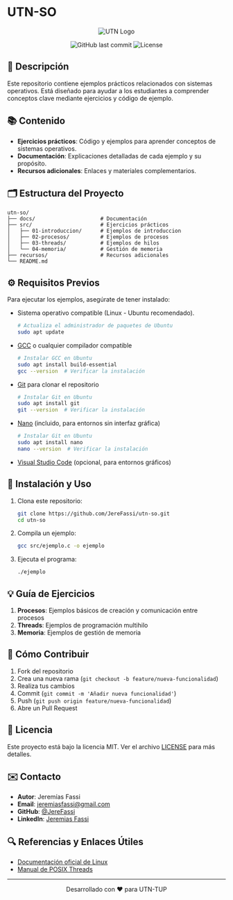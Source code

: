 # UTN-SO

<div align="center">

![UTN Logo](https://www.frbb.utn.edu.ar/frbb/wp-content/uploads/2025/01/logo_2025_sintexto.png)

![GitHub last commit](https://img.shields.io/github/last-commit/JereFassi/utn-so)
![License](https://img.shields.io/github/license/JereFassi/utn-so)

</div>

## 📝 Descripción
Este repositorio contiene ejemplos prácticos relacionados con sistemas operativos. Está diseñado para ayudar a los estudiantes a comprender conceptos clave mediante ejercicios y código de ejemplo.

## 📚 Contenido
- **Ejercicios prácticos**: Código y ejemplos para aprender conceptos de sistemas operativos.
- **Documentación**: Explicaciones detalladas de cada ejemplo y su propósito.
- **Recursos adicionales**: Enlaces y materiales complementarios.

## 🗂️ Estructura del Proyecto
```
utn-so/
├── docs/                     # Documentación
├── src/                      # Ejercicios prácticos
│   ├── 01-introduccion/      # Ejemplos de introduccion
│   ├── 02-procesos/          # Ejemplos de procesos
│   ├── 03-threads/           # Ejemplos de hilos
│   └── 04-memoria/           # Gestión de memoria
├── recursos/                 # Recursos adicionales
└── README.md
```

## ⚙️ Requisitos Previos
Para ejecutar los ejemplos, asegúrate de tener instalado:
- Sistema operativo compatible (Linux - Ubuntu recomendado).

  ```bash
  # Actualiza el administrador de paquetes de Ubuntu
  sudo apt update
  ```
- [GCC](https://gcc.gnu.org/) o cualquier compilador compatible

  ```bash
  # Instalar GCC en Ubuntu
  sudo apt install build-essential
  gcc --version  # Verificar la instalación
  ```
- [Git](https://git-scm.com/) para clonar el repositorio

  ```bash
  # Instalar Git en Ubuntu
  sudo apt install git
  git --version  # Verificar la instalación
  ```
- [Nano](https://www.nano-editor.org/) (incluido, para entornos sin interfaz gráfica)

  ```bash
  # Instalar Git en Ubuntu
  sudo apt install nano
  nano --version  # Verificar la instalación
  ```
- [Visual Studio Code](https://code.visualstudio.com/) (opcional, para entornos gráficos)

## 🚀 Instalación y Uso

1. Clona este repositorio:
   ```bash
   git clone https://github.com/JereFassi/utn-so.git
   cd utn-so
   ```

2. Compila un ejemplo:
   ```bash
   gcc src/ejemplo.c -o ejemplo
   ```

3. Ejecuta el programa:
   ```bash
   ./ejemplo
   ```

## 💡 Guía de Ejercicios

1. **Procesos**: Ejemplos básicos de creación y comunicación entre procesos
2. **Threads**: Ejemplos de programación multihilo
3. **Memoria**: Ejemplos de gestión de memoria

## 🤝 Cómo Contribuir
1. Fork del repositorio
2. Crea una nueva rama (`git checkout -b feature/nueva-funcionalidad`)
3. Realiza tus cambios
4. Commit (`git commit -m 'Añadir nueva funcionalidad'`)
5. Push (`git push origin feature/nueva-funcionalidad`)
6. Abre un Pull Request

## 📄 Licencia
Este proyecto está bajo la licencia MIT. Ver el archivo [LICENSE](LICENSE) para más detalles.

## ✉️ Contacto
- **Autor**: Jeremías Fassi
- **Email**: jeremiasfassi@gmail.com
- **GitHub**: [@JereFassi](https://github.com/JereFassi)
- **LinkedIn**: [Jeremias Fassi](https://linkedin.com/in/jeremias-fassi)

## 🔍 Referencias y Enlaces Útiles
- [Documentación oficial de Linux](https://www.kernel.org/doc/)
- [Manual de POSIX Threads](https://computing.llnl.gov/tutorials/pthreads/)

---
<div align="center">
Desarrollado con ❤️ para UTN-TUP
</div>